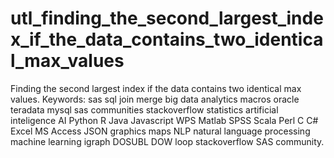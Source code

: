 # utl_finding_the_second_largest_index_if_the_data_contains_two_identical_max_values
Finding the second largest index if the data contains two identical max values.  Keywords: sas sql join merge big data analytics macros oracle teradata mysql sas communities stackoverflow statistics artificial inteligence AI Python R Java Javascript WPS Matlab SPSS Scala Perl C C# Excel MS Access JSON graphics maps NLP natural language processing machine learning igraph DOSUBL DOW loop stackoverflow SAS community.
